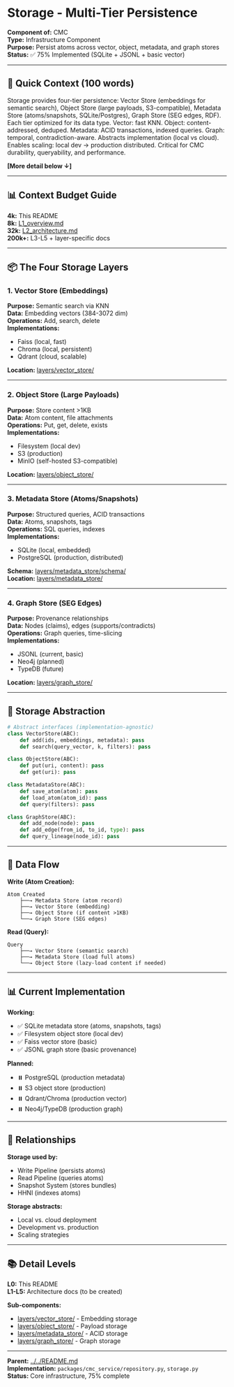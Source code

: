 # Storage - Multi-Tier Persistence

**Component of:** CMC  
**Type:** Infrastructure Component  
**Purpose:** Persist atoms across vector, object, metadata, and graph stores  
**Status:** ✅ 75% Implemented (SQLite + JSONL + basic vector)

---

## 🎯 **Quick Context (100 words)**

Storage provides four-tier persistence: Vector Store (embeddings for semantic search), Object Store (large payloads, S3-compatible), Metadata Store (atoms/snapshots, SQLite/Postgres), Graph Store (SEG edges, RDF). Each tier optimized for its data type. Vector: fast KNN. Object: content-addressed, deduped. Metadata: ACID transactions, indexed queries. Graph: temporal, contradiction-aware. Abstracts implementation (local vs cloud). Enables scaling: local dev → production distributed. Critical for CMC durability, queryability, and performance.

**[More detail below ↓]**

---

## 📊 **Context Budget Guide**

**4k:** This README  
**8k:** [L1_overview.md](L1_overview.md)  
**32k:** [L2_architecture.md](L2_architecture.md)  
**200k+:** L3-L5 + layer-specific docs

---

## 📦 **The Four Storage Layers**

### **1. Vector Store** (Embeddings)
**Purpose:** Semantic search via KNN  
**Data:** Embedding vectors (384-3072 dim)  
**Operations:** Add, search, delete  
**Implementations:**
- Faiss (local, fast)
- Chroma (local, persistent)
- Qdrant (cloud, scalable)

**Location:** [layers/vector_store/](layers/vector_store/)

---

### **2. Object Store** (Large Payloads)
**Purpose:** Store content >1KB  
**Data:** Atom content, file attachments  
**Operations:** Put, get, delete, exists  
**Implementations:**
- Filesystem (local dev)
- S3 (production)
- MinIO (self-hosted S3-compatible)

**Location:** [layers/object_store/](layers/object_store/)

---

### **3. Metadata Store** (Atoms/Snapshots)
**Purpose:** Structured queries, ACID transactions  
**Data:** Atoms, snapshots, tags  
**Operations:** SQL queries, indexes  
**Implementations:**
- SQLite (local, embedded)
- PostgreSQL (production, distributed)

**Schema:** [layers/metadata_store/schema/](layers/metadata_store/schema/)  
**Location:** [layers/metadata_store/](layers/metadata_store/)

---

### **4. Graph Store** (SEG Edges)
**Purpose:** Provenance relationships  
**Data:** Nodes (claims), edges (supports/contradicts)  
**Operations:** Graph queries, time-slicing  
**Implementations:**
- JSONL (current, basic)
- Neo4j (planned)
- TypeDB (future)

**Location:** [layers/graph_store/](layers/graph_store/)

---

## 🔧 **Storage Abstraction**

```python
# Abstract interfaces (implementation-agnostic)
class VectorStore(ABC):
    def add(ids, embeddings, metadata): pass
    def search(query_vector, k, filters): pass

class ObjectStore(ABC):
    def put(uri, content): pass
    def get(uri): pass

class MetadataStore(ABC):
    def save_atom(atom): pass
    def load_atom(atom_id): pass
    def query(filters): pass

class GraphStore(ABC):
    def add_node(node): pass
    def add_edge(from_id, to_id, type): pass
    def query_lineage(node_id): pass
```

---

## 🔗 **Data Flow**

**Write (Atom Creation):**
```
Atom Created
    ├──→ Metadata Store (atom record)
    ├──→ Vector Store (embedding)
    ├──→ Object Store (if content >1KB)
    └──→ Graph Store (SEG edges)
```

**Read (Query):**
```
Query
    ├──→ Vector Store (semantic search)
    ├──→ Metadata Store (load full atoms)
    └──→ Object Store (lazy-load content if needed)
```

---

## 📊 **Current Implementation**

**Working:**
- ✅ SQLite metadata store (atoms, snapshots, tags)
- ✅ Filesystem object store (local dev)
- ✅ Faiss vector store (basic)
- ✅ JSONL graph store (basic provenance)

**Planned:**
- ⏸️ PostgreSQL (production metadata)
- ⏸️ S3 object store (production)
- ⏸️ Qdrant/Chroma (production vector)
- ⏸️ Neo4j/TypeDB (production graph)

---

## 🔗 **Relationships**

**Storage used by:**
- Write Pipeline (persists atoms)
- Read Pipeline (queries atoms)
- Snapshot System (stores bundles)
- HHNI (indexes atoms)

**Storage abstracts:**
- Local vs. cloud deployment
- Development vs. production
- Scaling strategies

---

## 📚 **Detail Levels**

**L0:** This README  
**L1-L5:** Architecture docs (to be created)

**Sub-components:**
- [layers/vector_store/](layers/vector_store/) - Embedding storage
- [layers/object_store/](layers/object_store/) - Payload storage
- [layers/metadata_store/](layers/metadata_store/) - ACID storage
- [layers/graph_store/](layers/graph_store/) - Graph storage

---

**Parent:** [../../README.md](../../README.md)  
**Implementation:** `packages/cmc_service/repository.py`, `storage.py`  
**Status:** Core infrastructure, 75% complete

